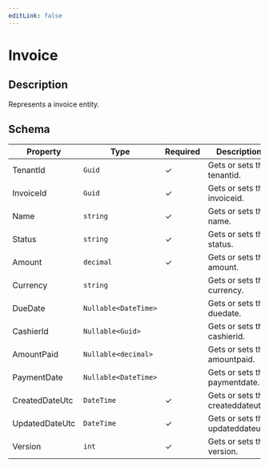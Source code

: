 ```yaml
---
editLink: false
---
```


# Invoice

## Description

Represents a invoice entity.

## Schema

<!-- #region schema -->

| Property | Type | Required | Description |
| -------- | ---- | -------- | ----------- |
| TenantId| `Guid` | ✓| Gets or sets the tenantid. |
| InvoiceId| `Guid` | ✓| Gets or sets the invoiceid. |
| Name| `string` | ✓| Gets or sets the name. |
| Status| `string` | ✓| Gets or sets the status. |
| Amount| `decimal` | ✓| Gets or sets the amount. |
| Currency| `string` | | Gets or sets the currency. |
| DueDate| `Nullable<DateTime>` | | Gets or sets the duedate. |
| CashierId| `Nullable<Guid>` | | Gets or sets the cashierid. |
| AmountPaid| `Nullable<decimal>` | | Gets or sets the amountpaid. |
| PaymentDate| `Nullable<DateTime>` | | Gets or sets the paymentdate. |
| CreatedDateUtc| `DateTime` | ✓| Gets or sets the createddateutc. |
| UpdatedDateUtc| `DateTime` | ✓| Gets or sets the updateddateutc. |
| Version| `int` | ✓| Gets or sets the version. |


<!-- #endregion schema -->


